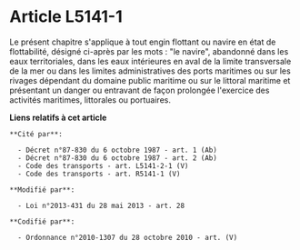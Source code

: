 # Article L5141-1

Le présent chapitre s'applique à tout engin flottant ou navire en état de flottabilité, désigné ci-après par les mots : "le
navire", abandonné dans les eaux territoriales, dans les eaux intérieures en aval de la limite transversale de la mer ou dans
les limites administratives des ports maritimes ou sur les rivages dépendant du domaine public maritime ou sur le littoral
maritime et présentant un danger ou entravant de façon prolongée l'exercice des activités maritimes, littorales ou
portuaires.

**Liens relatifs à cet article**

	**Cité par**:

	  - Décret n°87-830 du 6 octobre 1987 - art. 1 (Ab)
	  - Décret n°87-830 du 6 octobre 1987 - art. 2 (Ab)
	  - Code des transports - art. L5141-2-1 (V)
	  - Code des transports - art. R5141-1 (V)

	**Modifié par**:

	  - Loi n°2013-431 du 28 mai 2013 - art. 28

	**Codifié par**:

	  - Ordonnance n°2010-1307 du 28 octobre 2010 - art. (V)
